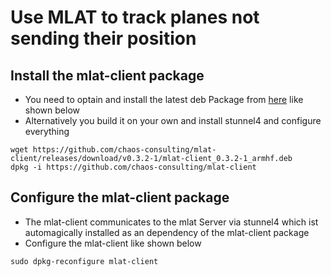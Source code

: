 # Use MLAT to track planes not sending their position

## Install the mlat-client package
* You need to optain and install the latest deb Package from [here](https://github.com/chaos-consulting/mlat-client) like shown below
* Alternatively you build it on your own and install stunnel4 and configure everything

```
wget https://github.com/chaos-consulting/mlat-client/releases/download/v0.3.2-1/mlat-client_0.3.2-1_armhf.deb
dpkg -i https://github.com/chaos-consulting/mlat-client
```

## Configure the mlat-client package
* The mlat-client communicates to the mlat Server via stunnel4 which ist automagically installed as an dependency of the mlat-client package
* Configure the mlat-client like shown below

```
sudo dpkg-reconfigure mlat-client
```
